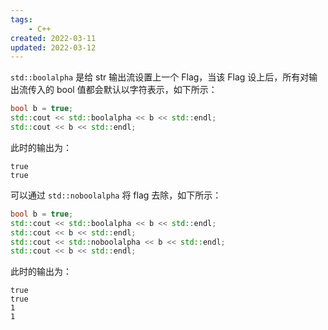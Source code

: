 ```yaml
---
tags:
    - C++
created: 2022-03-11
updated: 2022-03-12
---
```


`std::boolalpha` 是给 str 输出流设置上一个 Flag，当该 Flag 设上后，所有对输出流传入的 bool 值都会默认以字符表示，如下所示：
```cpp
bool b = true;
std::cout << std::boolalpha << b << std::endl;
std::cout << b << std::endl;
```

此时的输出为：
```text
true
true
```

可以通过 `std::noboolalpha` 将 flag 去除，如下所示：
```cpp
bool b = true;
std::cout << std::boolalpha << b << std::endl;
std::cout << b << std::endl;
std::cout << std::noboolalpha << b << std::endl;
std::cout << b << std::endl;
```

此时的输出为：
```text
true
true
1
1
```